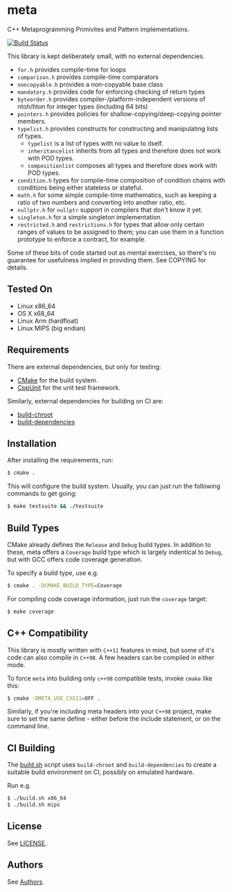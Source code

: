 meta
====

C++ Metaprogramming Primivites and Pattern implementations.

[![Build Status](https://travis-ci.org/jfinkhaeuser/meta.svg?branch=master)](https://travis-ci.org/jfinkhaeuser/meta)

This library is kept deliberately small, with no external dependencies.

- `for.h` provides compile-time for loops
- `comparison.h` provides compile-time comparators
- `noncopyable.h` provides a non-copyable base class
- `mandatory.h` provides code for enforcing checking of return types
- `byteorder.h` provides compiler-/platform-independent versions of ntoh/hton
  for integer types (including 64 bits)
- `pointers.h` provides policies for shallow-copying/deep-copying pointer
  members.
- `typelist.h` provides constructs for constructing and manipulating lists of
  types.
  - `typelist` is a list of types with no value to itself.
  - `inheritancelist` inherits from all types and therefore does not work with
    POD types.
  - `compositionlist` composes all types and therefore does work with POD types.
- `condition.h` types for compile-time composition of condition chains with
  conditions being either stateless or stateful.
- `math.h` for some simple compile-time mathematics, such as keeping a ratio of
  two numbers and converting into another ratio, etc.
- `nullptr.h` for `nullptr` support in compilers that don't know it yet.
- `singleton.h` for a simple singleton implementation.
- `restricted.h` and `restrictions.h` for types that allow only certain ranges
  of values to be assigned to them; you can use them in a function prototype
  to enforce a contract, for example.

Some of these bits of code started out as mental exercises, so there's no
guarantee for usefulness implied in providing them. See COPYING for details.

Tested On
---------

- Linux x86_64
- OS X x68_64
- Linux Arm (hardfloat)
- Linux MIPS (big endian)

Requirements
------------

There are external dependencies, but only for testing:
- [CMake](http://www.cmake.org/) for the build system.
- [CppUnit](cppunit.sourceforge.net) for the unit test framework.

Similarly, external dependencies for building on CI are:

- [build-chroot](https://github.com/jfinkhaeuser/build-chroot)
- [build-dependencies](https://github.com/jfinkhaeuser/build-dependencies)

Installation
------------

After installing the requirements, run:

```bash
$ cmake .
```

This will configure the build system. Usually, you can just run the following commands to get going:

```bash
$ make testsuite && ./testsuite
```

Build Types
-----------

CMake already defines the `Release` and `Debug` build types. In addition to
these, meta offers a `Coverage` build type which is largely indentical to
`Debug`, but with GCC offers code coverage generation.

To specify a build type, use e.g.

```bash
$ cmake . -DCMAKE_BUILD_TYPE=Coverage
```

For compiling code coverage information, just run the `coverage` target:

```bash
$ make coverage
```

C++ Compatibility
-----------------

This library is mostly written with `C++11` features in mind, but some of it's
code can also compile in `C++98`. A few headers can be compiled in either mode.

To force `meta` into building only `c++98` compatible tests, invoke `cmake`
like this:

```bash
$ cmake -DMETA_USE_CXX11=OFF .
```

Similarly, if you're including meta headers into your `C++98` project, make
sure to set the same define - either before the include statement, or on the
command line.

CI Building
-----------

The [build.sh](./build.sh) script uses `build-chroot` and `build-dependencies`
to create a suitable build environment on CI, possibly on emulated hardware.

Run e.g.

```bash
$ ./build.sh x86_64
$ ./build.sh mips
```

License
-------

See [LICENSE](./LICENSE).

Authors
-------

See [Authors](./AUTHORS.md).
